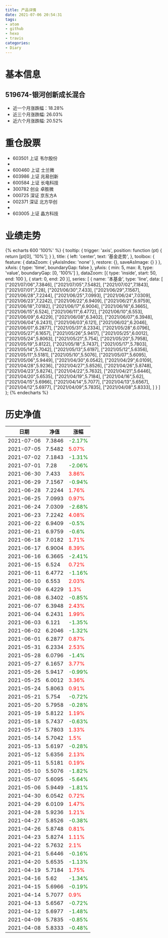 ```yaml
---
title: 产品详情
date: 2021-07-06 20:54:31
tags:
- atom
- github
- hexo
- travis
categories:
- Diary
---
```


# 基本信息
## 519674-银河创新成长混合
- 近一个月涨跌幅：18.28%
- 近三个月涨跌幅: 26.03%
- 近六个月涨跌幅: 20.52%

# 重仓股票
- 603501 上证 韦尔股份
- 
- 600460 上证 士兰微
- 603986 上证 兆易创新
- 600584 上证 长电科技
- 300782 创业 卓胜微
- 000725 深证 京东方A
- 002371 深证 北方华创
- 
- 603005 上证 晶方科技
# 业绩走势

{% echarts 600 '100%' %}
{
  tooltip: {
        trigger: 'axis',
        position: function (pt) {
            return [pt[0], '10%'];
        }
    },
    title: {
        left: 'center',
        text: '基金走势',
    },
    toolbox: {
        feature: {
            dataZoom: {
                yAxisIndex: 'none'
            },
            restore: {},
            saveAsImage: {}
        }
    },
    xAxis: {
        type: 'time',
        boundaryGap: false
    },
    yAxis: {
        min: 5,
        max: 8,
        type: 'value',
        boundaryGap: [0, '100%']
    },
    dataZoom: [{
        type: 'inside',
        start: 50,
        end: 100
    }, {
        start: 0,
        end: 20
    }],
    series: [
        {
            name: '本基金',
            type: 'line',
            data: [
["2021/07/06",7.3846],
["2021/07/05",7.5482],
["2021/07/02",7.1843],
["2021/07/01",7.28],
["2021/06/30",7.433],
["2021/06/29",7.1567],
["2021/06/28",7.2244],
["2021/06/25",7.0993],
["2021/06/24",7.0309],
["2021/06/23",7.2242],
["2021/06/22",6.9409],
["2021/06/21",6.9759],
["2021/06/18",7.0182],
["2021/06/17",6.9004],
["2021/06/16",6.3665],
["2021/06/15",6.524],
["2021/06/11",6.4772],
["2021/06/10",6.553],
["2021/06/09",6.4229],
["2021/06/08",6.3402],
["2021/06/07",6.3948],
["2021/06/04",6.2431],
["2021/06/03",6.121],
["2021/06/02",6.2046],
["2021/06/01",6.2877],
["2021/05/31",6.2334],
["2021/05/28",6.0796],
["2021/05/27",6.1657],
["2021/05/26",5.9417],
["2021/05/25",6.0012],
["2021/05/24",5.8063],
["2021/05/21",5.754],
["2021/05/20",5.7958],
["2021/05/19",5.8122],
["2021/05/18",5.7437],
["2021/05/17",5.7803],
["2021/05/14",5.7042],
["2021/05/13",5.6197],
["2021/05/12",5.6356],
["2021/05/11",5.5181],
["2021/05/10",5.5076],
["2021/05/07",5.6095],
["2021/05/06",5.9449],
["2021/04/30",6.0542],
["2021/04/29",6.0109],
["2021/04/28",5.9236],
["2021/04/27",5.8526],
["2021/04/26",5.8748],
["2021/04/23",5.8274],
["2021/04/22",5.7632],
["2021/04/21",5.6446],
["2021/04/20",5.6535],
["2021/04/19",5.7184],
["2021/04/16",5.62],
["2021/04/15",5.6966],
["2021/04/14",5.7077],
["2021/04/13",5.6567],
["2021/04/12",5.6977],
["2021/04/09",5.7835],
["2021/04/08",5.8333],
]
        }
    ]
};
{% endecharts %}

# 历史净值

| 日期 | 净值 | 涨幅 |
| --- | --- | --- |
|2021-07-06|7.3846|<font color=green>-2.17%</font>|
|2021-07-05|7.5482|<font color=red>5.07%</font>|
|2021-07-02|7.1843|<font color=green>-1.31%</font>|
|2021-07-01|7.28|<font color=green>-2.06%</font>|
|2021-06-30|7.433|<font color=red>3.86%</font>|
|2021-06-29|7.1567|<font color=green>-0.94%</font>|
|2021-06-28|7.2244|<font color=red>1.76%</font>|
|2021-06-25|7.0993|<font color=red>0.97%</font>|
|2021-06-24|7.0309|<font color=green>-2.68%</font>|
|2021-06-23|7.2242|<font color=red>4.08%</font>|
|2021-06-22|6.9409|<font color=green>-0.5%</font>|
|2021-06-21|6.9759|<font color=green>-0.6%</font>|
|2021-06-18|7.0182|<font color=red>1.71%</font>|
|2021-06-17|6.9004|<font color=red>8.39%</font>|
|2021-06-16|6.3665|<font color=green>-2.41%</font>|
|2021-06-15|6.524|<font color=red>0.72%</font>|
|2021-06-11|6.4772|<font color=green>-1.16%</font>|
|2021-06-10|6.553|<font color=red>2.03%</font>|
|2021-06-09|6.4229|<font color=red>1.3%</font>|
|2021-06-08|6.3402|<font color=green>-0.85%</font>|
|2021-06-07|6.3948|<font color=red>2.43%</font>|
|2021-06-04|6.2431|<font color=red>1.99%</font>|
|2021-06-03|6.121|<font color=green>-1.35%</font>|
|2021-06-02|6.2046|<font color=green>-1.32%</font>|
|2021-06-01|6.2877|<font color=red>0.87%</font>|
|2021-05-31|6.2334|<font color=red>2.53%</font>|
|2021-05-28|6.0796|<font color=green>-1.4%</font>|
|2021-05-27|6.1657|<font color=red>3.77%</font>|
|2021-05-26|5.9417|<font color=green>-0.99%</font>|
|2021-05-25|6.0012|<font color=red>3.36%</font>|
|2021-05-24|5.8063|<font color=red>0.91%</font>|
|2021-05-21|5.754|<font color=green>-0.72%</font>|
|2021-05-20|5.7958|<font color=green>-0.28%</font>|
|2021-05-19|5.8122|<font color=red>1.19%</font>|
|2021-05-18|5.7437|<font color=green>-0.63%</font>|
|2021-05-17|5.7803|<font color=red>1.33%</font>|
|2021-05-14|5.7042|<font color=red>1.5%</font>|
|2021-05-13|5.6197|<font color=green>-0.28%</font>|
|2021-05-12|5.6356|<font color=red>2.13%</font>|
|2021-05-11|5.5181|<font color=red>0.19%</font>|
|2021-05-10|5.5076|<font color=green>-1.82%</font>|
|2021-05-07|5.6095|<font color=green>-5.64%</font>|
|2021-05-06|5.9449|<font color=green>-1.81%</font>|
|2021-04-30|6.0542|<font color=red>0.72%</font>|
|2021-04-29|6.0109|<font color=red>1.47%</font>|
|2021-04-28|5.9236|<font color=red>1.21%</font>|
|2021-04-27|5.8526|<font color=green>-0.38%</font>|
|2021-04-26|5.8748|<font color=red>0.81%</font>|
|2021-04-23|5.8274|<font color=red>1.11%</font>|
|2021-04-22|5.7632|<font color=red>2.1%</font>|
|2021-04-21|5.6446|<font color=green>-0.16%</font>|
|2021-04-20|5.6535|<font color=green>-1.13%</font>|
|2021-04-19|5.7184|<font color=red>1.75%</font>|
|2021-04-16|5.62|<font color=green>-1.34%</font>|
|2021-04-15|5.6966|<font color=green>-0.19%</font>|
|2021-04-14|5.7077|<font color=red>0.9%</font>|
|2021-04-13|5.6567|<font color=green>-0.72%</font>|
|2021-04-12|5.6977|<font color=green>-1.48%</font>|
|2021-04-09|5.7835|<font color=green>-0.85%</font>|
|2021-04-08|5.8333|<font color=green>-0.48%</font>|
